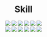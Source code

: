 <div align=center><h1>Skill</h1></div>

<div align=center> 
  <img src="https://img.shields.io/badge/SpringBoot-6DB33F?style=flat-square&logo=SpringBoot&logoColor=black"/>
  <img src="https://img.shields.io/badge/hibernate-59666C?style=flat-square&logo=hibernate&logoColor=black"/>
  <img src="https://img.shields.io/badge/mysql-4479A1?style=flat-square&logo=mysql&logoColor=black"/>
  <img src="https://img.shields.io/badge/mongodb-47A248?style=flat-square&logo=mongodb&logoColor=black"/>
  <img src="https://img.shields.io/badge/redis-DC382D?style=flat-square&logo=redis&logoColor=black"/>
  <img src="https://img.shields.io/badge/apachekafka-231F20?style=flat-square&logo=apachekafka&logoColor=black"/>
  <br>
  
  <img src="https://img.shields.io/badge/javascript-F7DF1E?style=flat-square&logo=javascript&logoColor=black"/>
  <img src="https://img.shields.io/badge/jquery-0769AD?style=flat-square&logo=jquery&logoColor=black"/>
  <img src="https://img.shields.io/badge/thymeleaf-005F0F?style=flat-square&logo=thymeleaf&logoColor=black"/>
  <img src="https://img.shields.io/badge/nodedotjs-339933?style=flat-square&logo=nodedotjs&logoColor=black"/>
  <img src="https://img.shields.io/badge/express-000000?style=flat-square&logo=express&logoColor=black"/>
  <img src="https://img.shields.io/badge/amazonaws-232F3E?style=flat-square&logo=amazonaws&logoColor=black"/>
</div>
